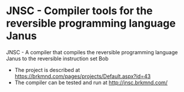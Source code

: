 # JNSC - Compiler tools for the reversible programming language Janus
JNSC - A compiler that compiles the reversible programming language Janus to the reversible instruction set Bob

- The project is described at https://brkmnd.com/pages/projects/Default.aspx?id=43
- The compiler can be tested and run at http://jnsc.brkmnd.com/
